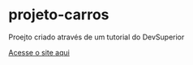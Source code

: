 # projeto-carros
 Proejto criado através de um tutorial do DevSuperior
 
 <a href="https://ccostafrias.github.io/projeto-carros/" target="_blank">Acesse o site aqui<a>
